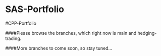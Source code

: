 # SAS-Portfolio

#CPP-Portfolio

####Please browse the branches, which right now is main and hedging-trading.

####More branches to come soon, so stay tuned...
